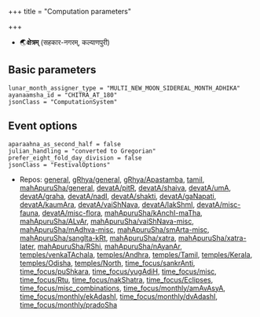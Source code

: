 +++
title = "Computation parameters"

+++
- 🌏**क्षेत्रम्** (सहकार-नगरम्, कल्याणपुरी)

## Basic parameters
```
lunar_month_assigner_type = "MULTI_NEW_MOON_SIDEREAL_MONTH_ADHIKA"
ayanaamsha_id = "CHITRA_AT_180"
jsonClass = "ComputationSystem"

```

## Event options
 ```
aparaahna_as_second_half = false
julian_handling = "converted to Gregorian"
prefer_eight_fold_day_division = false
jsonClass = "FestivalOptions"

```
- Repos: [general](https://github.com/sanskrit-coders/adyatithi/tree/master/general), [gRhya/general](https://github.com/sanskrit-coders/adyatithi/tree/master/gRhya/general), [gRhya/Apastamba](https://github.com/sanskrit-coders/adyatithi/tree/master/gRhya/Apastamba), [tamil](https://github.com/sanskrit-coders/adyatithi/tree/master/tamil), [mahApuruSha/general](https://github.com/sanskrit-coders/adyatithi/tree/master/mahApuruSha/general), [devatA/pitR](https://github.com/sanskrit-coders/adyatithi/tree/master/devatA/pitR), [devatA/shaiva](https://github.com/sanskrit-coders/adyatithi/tree/master/devatA/shaiva), [devatA/umA](https://github.com/sanskrit-coders/adyatithi/tree/master/devatA/umA), [devatA/graha](https://github.com/sanskrit-coders/adyatithi/tree/master/devatA/graha), [devatA/nadI](https://github.com/sanskrit-coders/adyatithi/tree/master/devatA/nadI), [devatA/shakti](https://github.com/sanskrit-coders/adyatithi/tree/master/devatA/shakti), [devatA/gaNapati](https://github.com/sanskrit-coders/adyatithi/tree/master/devatA/gaNapati), [devatA/kaumAra](https://github.com/sanskrit-coders/adyatithi/tree/master/devatA/kaumAra), [devatA/vaiShNava](https://github.com/sanskrit-coders/adyatithi/tree/master/devatA/vaiShNava), [devatA/lakShmI](https://github.com/sanskrit-coders/adyatithi/tree/master/devatA/lakShmI), [devatA/misc-fauna](https://github.com/sanskrit-coders/adyatithi/tree/master/devatA/misc-fauna), [devatA/misc-flora](https://github.com/sanskrit-coders/adyatithi/tree/master/devatA/misc-flora), [mahApuruSha/kAnchI-maTha](https://github.com/sanskrit-coders/adyatithi/tree/master/mahApuruSha/kAnchI-maTha), [mahApuruSha/ALvAr](https://github.com/sanskrit-coders/adyatithi/tree/master/mahApuruSha/ALvAr), [mahApuruSha/vaiShNava-misc](https://github.com/sanskrit-coders/adyatithi/tree/master/mahApuruSha/vaiShNava-misc), [mahApuruSha/mAdhva-misc](https://github.com/sanskrit-coders/adyatithi/tree/master/mahApuruSha/mAdhva-misc), [mahApuruSha/smArta-misc](https://github.com/sanskrit-coders/adyatithi/tree/master/mahApuruSha/smArta-misc), [mahApuruSha/sangIta-kRt](https://github.com/sanskrit-coders/adyatithi/tree/master/mahApuruSha/sangIta-kRt), [mahApuruSha/xatra](https://github.com/sanskrit-coders/adyatithi/tree/master/mahApuruSha/xatra), [mahApuruSha/xatra-later](https://github.com/sanskrit-coders/adyatithi/tree/master/mahApuruSha/xatra-later), [mahApuruSha/RShi](https://github.com/sanskrit-coders/adyatithi/tree/master/mahApuruSha/RShi), [mahApuruSha/nAyanAr](https://github.com/sanskrit-coders/adyatithi/tree/master/mahApuruSha/nAyanAr), [temples/venkaTAchala](https://github.com/sanskrit-coders/adyatithi/tree/master/temples/venkaTAchala), [temples/Andhra](https://github.com/sanskrit-coders/adyatithi/tree/master/temples/Andhra), [temples/Tamil](https://github.com/sanskrit-coders/adyatithi/tree/master/temples/Tamil), [temples/Kerala](https://github.com/sanskrit-coders/adyatithi/tree/master/temples/Kerala), [temples/Odisha](https://github.com/sanskrit-coders/adyatithi/tree/master/temples/Odisha), [temples/North](https://github.com/sanskrit-coders/adyatithi/tree/master/temples/North), [time_focus/sankrAnti](https://github.com/sanskrit-coders/adyatithi/tree/master/time_focus/sankrAnti), [time_focus/puShkara](https://github.com/sanskrit-coders/adyatithi/tree/master/time_focus/puShkara), [time_focus/yugAdiH](https://github.com/sanskrit-coders/adyatithi/tree/master/time_focus/yugAdiH), [time_focus/misc](https://github.com/sanskrit-coders/adyatithi/tree/master/time_focus/misc), [time_focus/Rtu](https://github.com/sanskrit-coders/adyatithi/tree/master/time_focus/Rtu), [time_focus/nakShatra](https://github.com/sanskrit-coders/adyatithi/tree/master/time_focus/nakShatra), [time_focus/Eclipses](https://github.com/sanskrit-coders/adyatithi/tree/master/time_focus/Eclipses), [time_focus/misc_combinations](https://github.com/sanskrit-coders/adyatithi/tree/master/time_focus/misc_combinations), [time_focus/monthly/amAvAsyA](https://github.com/sanskrit-coders/adyatithi/tree/master/time_focus/monthly/amAvAsyA), [time_focus/monthly/ekAdashI](https://github.com/sanskrit-coders/adyatithi/tree/master/time_focus/monthly/ekAdashI), [time_focus/monthly/dvAdashI](https://github.com/sanskrit-coders/adyatithi/tree/master/time_focus/monthly/dvAdashI), [time_focus/monthly/pradoSha](https://github.com/sanskrit-coders/adyatithi/tree/master/time_focus/monthly/pradoSha)